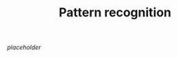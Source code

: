 ﻿---
backlinks:
- title: Computing
  url: /memex/sense/computing/computing.html
- title: Computational thinking
  url: /memex/sense/computing/computational-thinking.html
tags: computing, teaching-digital-technology, computational-thinking
title: Pattern recognition
type: note
---
_placeholder_